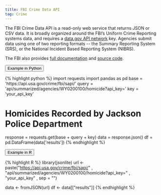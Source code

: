 ```yaml
---
title: FBI Crime Data API
tag: Crime
---
```

The FBI Crime Data API is a read-only web service that returns JSON or CSV data. It is broadly organized around the FBI’s Uniform Crime Reporting systems data, and requires a [data.gov API network](https://api.data.gov/docs) key. Agencies submit data using one of two reporting formats -- the Summary Reporting System (SRS), or the National Incident Based Reporting System (NIBRS). 

The FBI also provides [full documentation](https://crime-data-explorer.fr.cloud.gov/api) and [source code](https://github.com/fbi-cde).

<button data-toggle="collapse" data-target="#fbi_python" type="button" class="btn btn-secondary btn-lg btn-block">Example in Python</button>
<div id="fbi_python" class="collapse">
{% highlight python %}
import requests
import pandas as pd
base = 'https://api.usa.gov/crime/fbi/sapi/'
query = 'api/summarized/agencies/WY0200100/homicide?api_key='
key = 'your_api_key' 

# Homicides Recorded by Jackson Police Department
response = requests.get(base + query + key)
data = response.json()
df = pd.DataFrame(data['results'])
{% endhighlight %} 
</div>

<button data-toggle="collapse" data-target="#fbi_r" type="button" class="btn btn-secondary btn-lg btn-block">Example in R</button>
<div id="fbi_r" class="collapse">
  
{% highlight R %}
library(jsonlite)
url <- paste("https://api.usa.gov/crime/fbi/sapi/"
            , "api/summarized/agencies/WY0200100/homicide?api_key="
            , "your_api_key" 
            , sep = "")

data <- fromJSON(url)
df <- data[["results"]]
{% endhighlight %}
</div> 

